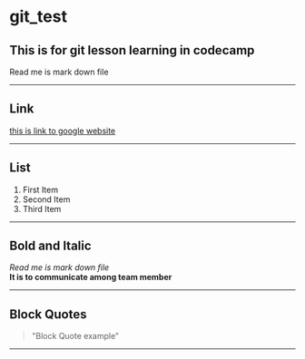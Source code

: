 # git_test
## This is for git lesson learning in codecamp
Read me is mark down file  
 
____
## Link
[this is link to google website](https://www.google.com)  
____
## List
1. First Item
2. Second Item
3. Third Item
____
## Bold and Italic
*Read me is mark down file*  
**It is to communicate among team member**
____
## Block Quotes
> "Block Quote example"
___
